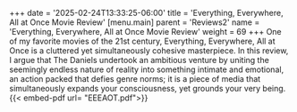 +++
date = '2025-02-24T13:33:25-06:00'
title = 'Everything, Everywhere, All at Once Movie Review'
[menu.main]
parent = 'Reviews2'
name = 'Everything, Everywhere, All at Once Movie Review'
weight = 69
+++
One of my favorite movies of the 21st century, Everything, Everywhere, All at Once is a cluttered yet simultaneously cohesive masterpiece. In this review, I argue that The Daniels undertook an ambitious venture by uniting the seemingly endless nature of reality into something intimate and emotional, an action packed that defies genre norms; it is a piece of media that simultaneously expands your consciousness, yet grounds your very being. 
{{< embed-pdf url= "EEEAOT.pdf">}}
